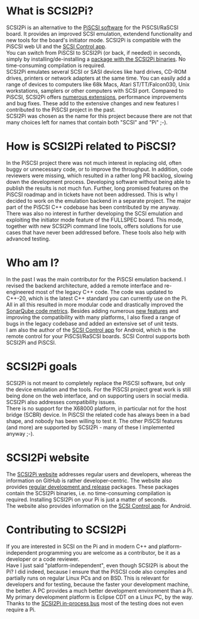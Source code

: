 # What is SCSI2Pi?

SCSI2Pi is an alternative to the <a href="https://github.com/PiSCSI/piscsi" target="blank">PiSCSI software</a> for the PiSCSI/RaSCSI board. It provides an improved SCSI emulation, extendend functionality and new tools for the board's initiator mode. SCSI2Pi is compatible with the PiSCSI web UI and the <a href="https://www.scsi2pi.net/en/app.html" target="blank">SCSI Control app</a>.<br />
You can switch from PiSCSI to SCSI2Pi (or back, if needed) in seconds, simply by installing/de-installing a <a href="https://www.scsi2pi.net/en/downloads.html" target="blank">package with the SCSI2Pi binaries</a>. No time-consuming compilation is required.<br />
SCSI2Pi emulates several SCSI or SASI devices like hard drives, CD-ROM drives, printers or network adapters at the same time. You can easily add a range of devices to computers like 68k Macs, Atari ST/TT/Falcon030, Unix workstations, samplers or other computers with SCSI port. Compared to PiSCSI, SCSI2Pi offers <a href="https://www.scsi2pi.net/en/scsi2pi.html" target="blank">numerous extensions</a>, performance improvements and bug fixes. These add to the extensive changes and new features I contributed to the PiSCSI project in the past.<br />
SCSI2Pi was chosen as the name for this project because there are not that many choices left for names that contain both "SCSI" and "Pi" ;-).

# How is SCSI2Pi related to PiSCSI?

In the PiSCSI project there was not much interest in replacing old, often buggy or unnecessary code, or to improve the throughput. In addition, code reviewers were missing, which resulted in a rather long PR backlog, slowing down the development process. Developing software without being able to publish the results is not much fun. Further, long promised features on the PiSCSI roadmap and in tickets have not been addressed. This is why I decided to work on the emulation backend in a separate project. The major part of the PiSCSI C++ codebase has been contributed by me anyway.<br />
There was also no interest in further developing the SCSI emulation and exploiting the initiator mode feature of the FULLSPEC board. This mode, together with new SCSI2Pi command line tools, offers solutions for use cases that have never been addressed before. These tools also help with advanced testing.

# Who am I?

In the past I was the main contributor for the PiSCSI emulation backend. I revised the backend architecture, added a remote interface and re-engineered most of the legacy C++ code. The code was updated to C++-20, which is the latest C++ standard you can currently use on the Pi. All in all this resulted in more modular code and drastically improved the <a href="https://sonarcloud.io/project/overview?id=uweseimet_scsi2pi" target="blank">SonarQube code metrics</a>. Besides adding numerous <a href="https://www.scsi2pi.net/en/scsi2pi.html" target="blank">new features</a> and improving the compatibility with many platforms, I also fixed a range of bugs in the legacy codebase and added an extensive set of unit tests.<br />
I am also the author of the <a href="https://www.scsi2pi.net/en/app.html" target="blank">SCSI Control app</a> for Android, which is the remote control for your PiSCSI/RaSCSI boards. SCSI Control supports both SCSI2Pi and PiSCSI.

# SCSI2Pi goals

SCSI2Pi is not meant to completely replace the PiSCSI software, but only the device emulation and the tools. For the PiSCSI project great work is still being done on the web interface, and on supporting users in social media. SCSI2Pi also addresses compatibility issues.<br />
There is no support for the X68000 platform, in particular not for the host bridge (SCBR) device. In PiSCSI the related code has always been in a bad shape, and nobody has been willing to test it. The other PiSCSI features (and more) are supported by SCSI2Pi - many of these I implemented anyway ;-).

# SCSI2Pi website

The <a href="https://www.scsi2pi.net" target="blank">SCSI2Pi website</a> addresses regular users and developers, whereas the information on GitHub is rather developer-centric. The website also provides <a href="https://www.scsi2pi.net/en/downloads.html" target="blank">regular development and release</a> packages. These packages contain the SCSI2Pi binaries, i.e. no time-consuming compilation is required. Installing SCSI2Pi on your Pi is just a matter of seconds.<br />
The website also provides information on the <a href="https://www.scsi2pi.net/en/app.html">SCSI Control app</a> for Android.

# Contributing to SCSI2Pi

If you are interested in SCSI on the Pi and in modern C++ and platform-independent programming you are welcome as a contributor, be it as a developer or a code reviewer.<br />
Have I just said "platform-independent", even though SCSI2Pi is about the Pi? I did indeed, because I ensure that the PiSCSI code also compiles and partially runs on regular Linux PCs and on BSD. This is relevant for developers and for testing, because the faster your development machine, the better. A PC provides a much better development environment than a Pi. My primary development platform is Eclipse CDT on a Linux PC, by the way. Thanks to the <a href="https://github.com/uweseimet/scsi2pi/wiki/Advanced-Testing">SCSI2Pi in-process bus</a> most of the testing does not even require a Pi.
